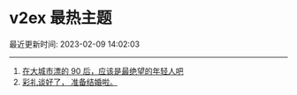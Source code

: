 # v2ex 最热主题

最近更新时间: 2023-02-09 14:02:03

--- 
1. [在大城市漂的 90 后，应该是最绝望的年轻人吧](https://www.v2ex.com/t/914439) 
2. [彩礼谈好了， 准备结婚啦。](https://www.v2ex.com/t/914496) 
